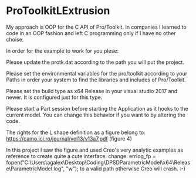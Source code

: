 # ProToolkitLExtrusion

My approach is OOP for the C API of Pro/Toolkit. 
In companies I learned to code in an OOP fashion and left C programming only if I have no other choise.

In order for the example to work for you plese:

Please update the protk.dat according to the path you will put the project.

Please set the environmental variables for the pro/toolkit according to your Paths in order your system to find the libraries and includes of 
Pro/Toolkit.

Please set the build type as x64 Release in your visual studio 2017 and newer. It is configured just for this type.

Please start a Part session before starting the Application as it hooks to the current model. You can change this behavior if you want to by altering the code.

The rights for the L shape definition as a figure belong to:
https://camo.ici.ro/journal/vol13/v13a7.pdf (figure 4)

In this project I saw the figure and used Creo's very analytic examples as reference to create quite a cute interface.
change:
errlog_fp = fopen("C:\\Users\\agalex\\Desktop\\Coding\\DPSDParametricModel\\x64\\Release\\ParametricModel.log", "w");
to a valid path otherwise Creo will crash. :-)

